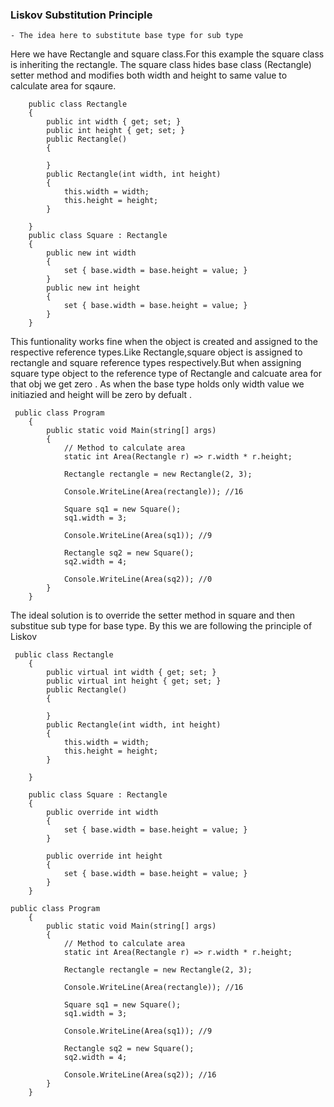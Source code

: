 ### Liskov Substitution Principle

	- The idea here to substitute base type for sub type
	
Here we have Rectangle and square class.For this example the square class is inheriting the rectangle. The square class hides base class (Rectangle) setter method and modifies both width and height to same value to calculate area for sqaure.


```
    public class Rectangle
    {
        public int width { get; set; }
        public int height { get; set; }
        public Rectangle()
        {

        }
        public Rectangle(int width, int height)
        {
            this.width = width;
            this.height = height;
        }

    }
    public class Square : Rectangle
    {
        public new int width
        {
            set { base.width = base.height = value; }
        }
        public new int height
        {
            set { base.width = base.height = value; }
        }
    }
```

This funtionality works fine when the object is created and assigned to the respective reference types.Like Rectangle,square object is assigned to rectangle and square reference types respectively.But when assigning square type object to the reference type of Rectangle and calcuate area for that obj we get zero . As when the base type holds only width value we initiazied and height will be zero by defualt .

````
 public class Program
    {
        public static void Main(string[] args)
        {
            // Method to calculate area 
            static int Area(Rectangle r) => r.width * r.height;

            Rectangle rectangle = new Rectangle(2, 3);

            Console.WriteLine(Area(rectangle)); //16

            Square sq1 = new Square();
            sq1.width = 3;

            Console.WriteLine(Area(sq1)); //9

            Rectangle sq2 = new Square();
            sq2.width = 4;

            Console.WriteLine(Area(sq2)); //0
        }
    }
````
The ideal solution is to override the setter method in square  and then substitue sub type for base type. By this we are following the principle of Liskov
```
 public class Rectangle
    {
        public virtual int width { get; set; }
        public virtual int height { get; set; }
        public Rectangle()
        {

        }
        public Rectangle(int width, int height)
        {
            this.width = width;
            this.height = height;
        }

    }

    public class Square : Rectangle
    {
        public override int width
        {
            set { base.width = base.height = value; }
        }

        public override int height
        {
            set { base.width = base.height = value; }
        }
    }
```

```
public class Program
    {
        public static void Main(string[] args)
        {
            // Method to calculate area 
            static int Area(Rectangle r) => r.width * r.height;

            Rectangle rectangle = new Rectangle(2, 3);

            Console.WriteLine(Area(rectangle)); //16

            Square sq1 = new Square();
            sq1.width = 3;

            Console.WriteLine(Area(sq1)); //9

            Rectangle sq2 = new Square();
            sq2.width = 4;

            Console.WriteLine(Area(sq2)); //16
        }
    }
````
```